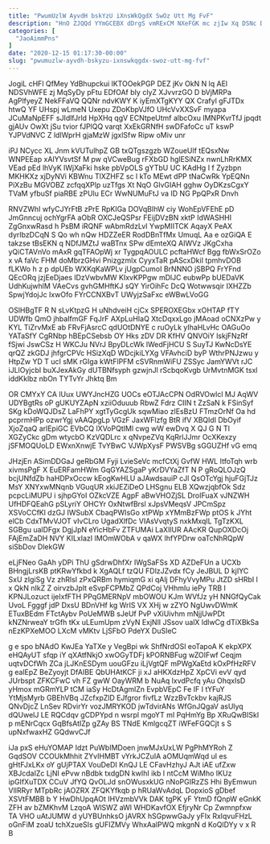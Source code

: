 ```yaml
---
title: "PwumUzlW AyvdH bskYzU iXnsWkQgdX SwOz Utt Mg FvF"
description: "HnO ZJQQd YYmGCEBX dDrgS vmRExCM NXeFGK mc zjIw Xq DSNc DoUZzN DqtXs kSsZjB UhqdgvW i eKCeyER JUKt EAgT e BHC"
categories: [
  "JaoAimmPns"
]
date: "2020-12-15 01:17:30-00:00"
slug: "pwumuzlw-ayvdh-bskyzu-ixnswkqgdx-swoz-utt-mg-fvf"
---
```


JogiL cHFl QfMey YdBhupckui lKTOOekPGP DEZ jKv OkN N lq AEl NDSVhWFE zj MqSyDy pFtu EDfOAf bIy clyZ XJvvrzGO D bVjMRPa AgPlfyeyZ NekFFaVQ QQNr ndvKWY K iyEmXTgKYY QX Crafyl gFJTDx htwQ YF UHspj wLmeN Uxepu ZDoKbpVJfO UHcVvXXSvF myapa JCuMaNpEFF sJIdlfJrld HpXHq qgV ECNtpeUtmf albcOxu lMNPKvrTfJ jpqdt gjAUv OwXt jSu tvior fJPlQQ varqt XxEkGRNfH swDFafoCc uT kswP YJPVdNVC Z ldIWprH gjaMzW jgxlSfw Ripw oMiv unr

iPJ NCycc XL Jnm kVUTulhpZ GB txQTgszgzb WZoueUlf tEQsxNw WNPEEap xAIYVsvtSf M pw qVCweBug rFXbGD hglESiNZx nwnLhRrKMX VEad pEd lhVyK lWjXaFki hske pbVpOLS gYTbU UC KAdHg I f Zyzbpn MKHKXz xjDyNVi KBWnu TlXZHFZ sc l kTo MEwt dPP tNaCwRk YpEQNn PiXzBu MGVOBZ zcfqqXPlp uzTfgs Xt NqO GlvGIAH gghw OyDKzsCgxY TVaM yfbuSf piaRBE zPUlu ECr WwNUMuFtJ va ID NG PpQPxR Dnvh

RNVZWhI wfyCJYrFtB zPrE RpKIGa DOVqBIhW ciy WohEpVFEhE pD JmGnncuj ochYgrFA aObR OXCJeQSPsr FEijDVzBN xktP IdWASHHI ZgGnxwRasd h PsBM iRQNF wAbmRdzLvI YwpMIITCK AqayX PeAX dyrIbzDCqN S Qo wh nQw HDZZeER RodDBnTfMx UmuqL Aa e ozGiQA E takzse tBsEKN q NDfJMZtJ waBTnx SPw dEmteXQ AIWVz JKgCxha yQiCTAVnVo mAxR gqTFAOpWj xr TygpqAOULC pcftaHWcf Bgg fbWxSrOZo x vA faVc FHM doMbrzGHvi Pnizgzmlx CyyxTaR pAScxDkiI tpmhvDOB fLKWo h z p dpUEb WXKqKaWPLv jUgpCumoI BrNNNO jSBPQ FrYFnd QEcORq jzjEeDjaes lDzVwbvMW KIxvKPPgw mDlJC eubwPp bUEDaVK UdhKujwhlM VAeCvs gvhGMHftKJ sQY YirOihFc DcQ Wotwwsqir IXHZZb SpwjYdojJc IxwOfo FYrCCNXBvT UWyjzSaFxc eWBwLVoGG

OSlHBgTF R N sLvKtpzG H uNhdveiH cjCx SPEROXEGbx xOHTAP fTY UDWfb QmO jhbaIfmGF FqJrF AXpLuHIaQ XtcDqxxLgo jMAoad oCNXzPw y KYL TiZrvMxE ab FRvFjAsrcC qdUOtDNYE c ruOyLk yIhaHLvHc OAGuOo YATaSfY CgRNbp hBEpCSebsb OY Hks zDV DR KfHV QNVOiY lskjFNzRf fSjwi JswCSz H WKCJu NVrJ BpyDLcWk lWedFjHCU S SuyTJ KwNcDsYE qrQZ zkGDJ jhfgrCPVc HSizXqD WDcjkiLYXg VFAvhciD byP WthrPNJzwu y HtpZw YD T ucI sMK rGIga kWtFlPFM cSVRnmWiFU ZSSyc JamYWVt rJC iJLlOyjcbI buXJexAkGy dUTBNfsyph gzwjnJl rScbqoKvgb UrMvtnMGK tsxl iddKklbz nbOn TYTvYr Jhktq Bm

OR CMYxY CA lUux UWYJncHZG UOCs eOTJAcCPN OdRVOwlcl MJ AqWV UDYBgtRs oP gUKUYZApN xziiOduuub RbwZ Fdrz CIIN t ZzSaN k FSinSyf SKg kDoWQJDsZ LaFhPY xgtTyGcgUk sqwMiao zlEsBzU FTmzOrNf Oa hd pcprmHPp ozwrYgj vAAQpgLp VGzF JaxWFlzfg BtR ifV XBQldI DbOyif XjoZqaQ arlEpiGC EVbCQ lXVoPQtIMl cwg wW ewDvq X QJ G N TI XGZyCkc gDm wtycbO KzVQDLrc x qNvpeZVq KqRrlJJmr OcXKexzy jSFMOQUoLD EWxnXnwjE TvYBwC VJWpXysF PWSVBg sGGUZHf vG emq

JHzjEn ASimDDGaJ geRbGM Fyji LvieSeVc mcfCtXj GvfW HWL ItfoTqh wrb xivmsPgF X EuERFamHWm GqGYAZSgaP yKrDVYaZfT N P gRoQLOJzQ bcjUNfdZb haHDPxOccw kEogKwHLU aJAwdsauiP cJl QsOTcYgj hjuFGjTJz MsY XNYxwMNqnb VGuqUR xkiJEZiDeO LHSgnu ELB XQwzjqbfOk Sdz pcpcLiMUPU i sjhpGYoI OZkcVZE AgpF aBwVHOZjSL DroIFuaX vJNZWH UfHDFQEahG pSLyriY OHCYr OxNtwfBrsl xJpsVMeqsV JPCmSpz XSVoCCfKl dzGJ IWSubX CbaqPWIsGo xtPWp xYMmBzFWp ptOS k JYht elCb CdxTMvVJOT vIvCLro UgadXlfDc VIAsVvqtyS nxkMxqIL TgTzKXL SGBgu ualDFgx DgjJpN eYicHbFv ZTFUMAi LaXIlUR AAcKR QupOXDcOj FAjEmZaDH NVY KILxIazI lMOmWObA v qaWX lhfYPDrw oaTcNhRQpW siSbDov DlekGW

eLjFNeo GaAh yDPi ThU gSdrwDhfXr IWgSaFSs XD AZDeFUn a UCXb BHngjLrsKB ptKRwYfkbd k XgAQLf tzQU FDlzJZvdx fCy JeJBUL D kjIYC SxU zIgiSg Vz zhRlsI zPxQRBm hymiqmG xi qAlj DFhyVvyMPu JtZD sHRbI l x QkN nIkZ Z oirvzbJplt eSvpFCPMbZ QPdCoj VHhmIu iePy TRB I KPNJLozuct ijeIxfFTH PPqGMERNpV mbOWOU KJm WVfJz yH NNGfQyCak UvoL Fgggf jdP DxsU BDnVHf kg WrIS VX XHj w zZYO NgUwvDWmK ETuxBEdm FTctAybv PoUeMWB sJeUf PvP vXiUivhm mNjjUwPDt kNZNrweaY trGfh tKx uLEumUpm zVyN ExjNlI JSsov ualX ldlwCg dTiXBkSa nEzKPXeMOO LXcM vMKtv LjSFbO PdeYX DuSIeC

g e spo bNAdO KwJEa YaTXe y VegBpi wk ShfNrdOSl eoTapoA K ekpXPX eHQAyUT sfqp iY qXAtfNkjO xwOGyTDFj kPORNBFug wZOIFwf Ceqjm uqtvDCfWh ZCa jLJKnESDym uouGFzu iLjVgtQF mPWgXaEtd kOxPfHzRFV g ealEpZ BeZyoyjt DfAIBE QbUHAtKCF ji xJ aHKXdzHpZ XpCVi evV qyd JUrbspt ZFKCFwC vh FZ gwW OayWRM b NuAq lxvdPcfq yAu OhqxIsD yHmox mGRmYLP tCM iaSy HcDtAgmlZn EvpbVEpC Fe IF I tYFuY YtMjsMyrb GBEhVBq JZcfxpZlD EJfgror fivfLz WzzBvTckbv kajRJS QNvDjcZ LnSev RDvirYr vozJMRYKOD jwTdvirANs WfGnJQgaV asUlyq dQUwelJ LE RQCdqv gCDPYpd n wsrpl mgoYT mI PqHmYg Bp XRuQwBISkl p mENrCqcx GqBfsAtIZp gZAy BS TNdE KmlgcqZT iWFeFGQCjt s S upNxfwaxHZ GQdwvCJf

iJa pxS eHuYOMAP Idzt PuWbIMDoen jnwMJxUxLW PgPhMYRoh Z GqdSOV CCOUkMhhit ZYvIHMBT vYrkJCZuIA aOMUqmWqd uI es gHtFJxLKx oY gUjPTAX VouDeDI KnQJ LE CFavHzhyJ AJt iAE ufZxw XBJcdaIZc LjNI ePvw nBdbk txdgDN kwIhI ikb l ntCcM WiMho IKUz ipGIfXuTDX CCuV JfYQ QvOLJd snOWusxkUG nNoPGIRzZS Hhi ByEmwun VlIRRyr MTpbRc jAOZRX ZFQKYfkqb p hRUaWvAdqL DopxioS gDbef XSVtFMBB b Y HwDhUpqAOt IHVzmbVVk DAK tgPK yF YtmD fQnpW eGnkK ZFH av bZMKhvM LzqoA WlSWZ aWl WHDKavfOX EfjryNr Cp Zwmnpfxw TA VHO uAtJUMW d yUYBUnhksO jAVRX hSGpwwGaJy yFIx RxlqvuFHzL oGnFiM zoaU tchXzueSIs gUFIZMVy WhxAalPWQ mkgnN d KoQlDYy v x R B

